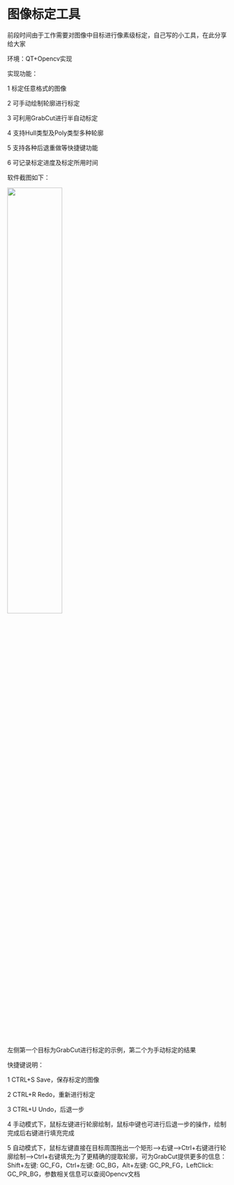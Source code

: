 # 图像标定工具
前段时间由于工作需要对图像中目标进行像素级标定，自己写的小工具，在此分享给大家

环境：QT+Opencv实现

实现功能：

1 标定任意格式的图像

2 可手动绘制轮廓进行标定

3 可利用GrabCut进行半自动标定

4 支持Hull类型及Poly类型多种轮廓

5 支持各种后退重做等快捷键功能

6 可记录标定进度及标定所用时间

软件截图如下：

<img src="https://github.com/lanbing510/Label/raw/master/screenshots/label.png" width="50%" height="50%">

左侧第一个目标为GrabCut进行标定的示例，第二个为手动标定的结果


快捷键说明：

1 CTRL+S Save，保存标定的图像

2 CTRL+R Redo，重新进行标定

3 CTRL+U Undo，后退一步

4 手动模式下，鼠标左键进行轮廓绘制，鼠标中键也可进行后退一步的操作，绘制完成后右键进行填充完成

5 自动模式下，鼠标左键直接在目标周围拖出一个矩形-->右键-->Ctrl+右键进行轮廓绘制-->Ctrl+右键填充;为了更精确的提取轮廓，可为GrabCut提供更多的信息：Shift+左键: GC_FG，Ctrl+左键: GC_BG，Alt+左键: GC_PR_FG，LeftClick: GC_PR_BG，参数相关信息可以查阅Opencv文档
